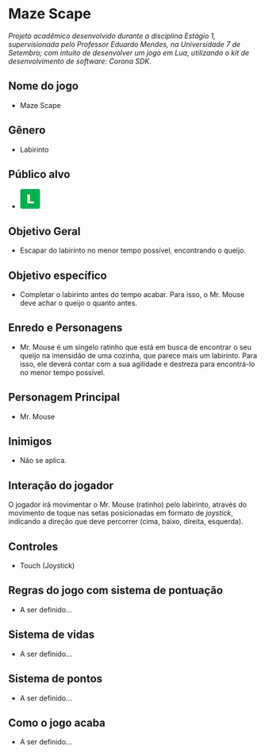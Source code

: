 # <b>Maze Scape</b>
<i>Projeto acadêmico desenvolvido durante a disciplina Estágio 1, supervisionada pelo Professor Eduardo Mendes, na Universidade 7 de Setembro; com intuito de desenvolver um jogo em Lua, utilizando o kit de desenvolvimento de software: Corona SDK.</i>
## <b>Nome do jogo</b>
* Maze Scape

## <b>Gênero</b>
* Labirinto

## <b>Público alvo</b>
* <img src="livre.png">

## <b>Objetivo Geral</b>
* Escapar do labirinto no menor tempo possível, encontrando o queijo.


## <b>Objetivo específico</b>
* Completar o labirinto antes do tempo acabar. Para isso, o Mr. Mouse deve achar o queijo o quanto antes.

## <b>Enredo e Personagens</b>
* Mr. Mouse é um singelo ratinho que está em busca de encontrar o seu queijo na imensidão de uma cozinha, que parece mais um labirinto. Para isso, ele deverá contar com a sua agilidade e destreza para encontrá-lo no menor tempo possível.

## <b>Personagem Principal</b>
* Mr. Mouse

## <b>Inimigos</b>
* Não se aplica.

## <b>Interação do jogador</b>
O jogador irá movimentar o Mr. Mouse (ratinho) pelo labirinto, através do movimento de toque nas setas posicionadas em formato de <i>joystick</i>, indicando a direção que deve percorrer (cima, baixo, direita, esquerda).

## <b>Controles</b>
* Touch (Joystick)

## <b>Regras do jogo com sistema de pontuação</b>
* A ser definido...

## <b>Sistema de vidas</b>
* A ser definido...

## <b>Sistema de pontos</b>
* A ser definido...

## <b>Como o jogo acaba</b>
* A ser definido...